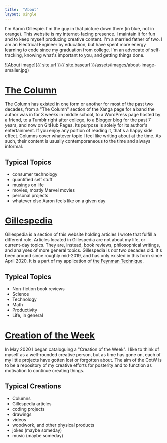 ```yaml
---
title:  "About"
layout: single
---
```


I'm Aaron Gillespie. I'm the guy in that picture down there (in blue, not in orange). This website is my internet-facing presence. I maintain it for fun and to keep myself producing creative content. I'm a married father of two. I am an Electrical Engineer by education, but have spent more energy learning to code since my graduation from college. I'm an advocate of self-tracking, knowing what's important to you, and getting things done.

![About image]({{ site.url }}{{ site.baseurl }}/assets/images/about-image-smaller.jpg)

# <a href="https://aarongilly.com/tags/">The Column</a>
The Column has existed in one form or another for most of the past two decades, from a "The Column" section of the Xanga page for a band the author was in for 3 weeks in middle school, to a WordPress page hosted by a friend, to a Tumblr right after college, to a Blogger blog for the past 7 years, and now on GitHub Pages. Its purpose is solely for its author's entertainment. If you enjoy any portion of reading it, that's a happy side effect.
Columns cover whatever topic I feel like writing about at the time. As such, their content is usually contemporaneous to the time and always informal.
## Typical Topics
- consumer technology
- quantified self stuff
- musings on life
- movies, mostly Marvel movies
- personal projects
- whatever else Aaron feels like on a given day  

# <a href="https://aarongilly.com/gillespedia/">Gillespedia</a>
Gillespedia is a section of this website holding articles I wrote that fulfill a different role. Articles located in Gillespedia are not about my life, or current-day topics. They are, instead, book reviews, philosophical writings, and analyses of more general topics. Gillespedia is *not* two decades old. It's been around since roughly mid-2019, and has only existed in this form since April 2020.  It is a part of my application of [the Feynman Technique](https://doist.com/blog/feynman-technique/). 
## Typical Topics
- Non-fiction book reviews
- Science
- Technology
- Math
- Productivity
- Life, in general

# <a href="https://www.notion.so/aarongilly/9e6c767be05a42c7ab438e4330658e2b?v=6d08d1c56ba24e97b75a60fc5dba073c">Creation of the Week</a>
In May 2020 I began cataloguing a "Creation of the Week". I like to think of myself as a well-rounded creative person, but as time has gone on, each of my little projects have gotten lost or forgotten about. The aim of the CotW is to be a repository of my creative efforts for posterity and to function as motivation to continue creating things. 
## Typical Creations
- Columns
- Gillespedia articles
- coding projects
- drawings
- videos
- woodwork, and other physical products
- jokes (maybe someday)
- music (maybe someday)